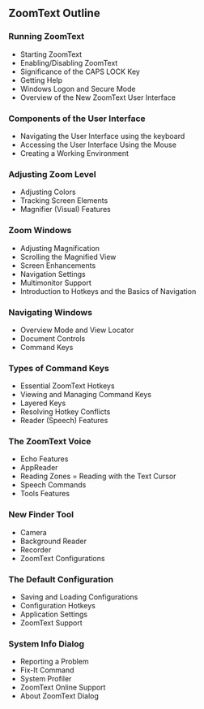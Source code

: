 ## ZoomText Outline
### Running ZoomText

- Starting ZoomText
- Enabling/Disabling ZoomText
- Significance of the CAPS LOCK Key
- Getting Help
- Windows Logon and Secure Mode
- Overview of the New ZoomText User Interface

### Components of the User Interface
- Navigating the User Interface using the keyboard
- Accessing the User Interface Using the Mouse
- Creating a Working Environment

### Adjusting Zoom Level
- Adjusting Colors
- Tracking Screen Elements
- Magnifier (Visual) Features

### Zoom Windows
- Adjusting Magnification
- Scrolling the Magnified View
- Screen Enhancements
- Navigation Settings
- Multimonitor Support
- Introduction to Hotkeys and the Basics of Navigation

### Navigating Windows
- Overview Mode and View Locator
- Document Controls
- Command Keys

### Types of Command Keys
- Essential ZoomText Hotkeys
- Viewing and Managing Command Keys
- Layered Keys
- Resolving Hotkey Conflicts
- Reader (Speech) Features

### The ZoomText Voice
- Echo Features
- AppReader
- Reading Zones
= Reading with the Text Cursor
- Speech Commands
- Tools Features

### New Finder Tool
- Camera
- Background Reader
- Recorder
- ZoomText Configurations

### The Default Configuration
- Saving and Loading Configurations
- Configuration Hotkeys
- Application Settings
- ZoomText Support

### System Info Dialog
- Reporting a Problem
- Fix-It Command
- System Profiler
- ZoomText Online Support
- About ZoomText Dialog